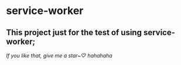 # service-worker
 ## This project just for the test of using service-worker;


*If you like that, give me a star~♡ hahahaha*
